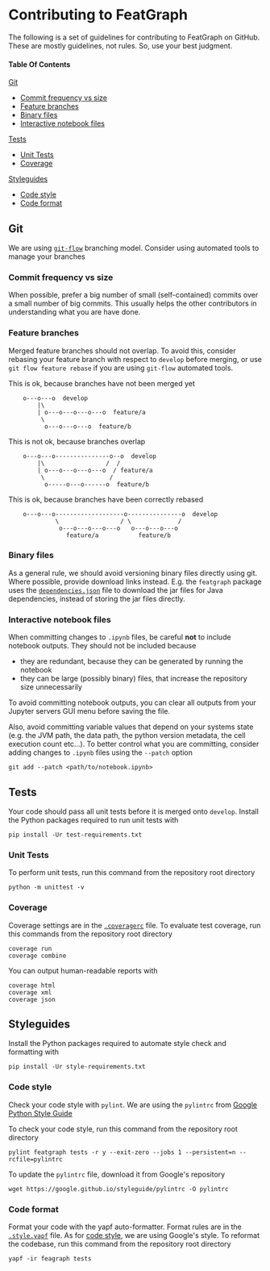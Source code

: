 # Contributing to FeatGraph
The following is a set of guidelines for contributing to FeatGraph on GitHub.
These are mostly guidelines, not rules. So, use your best judgment.

#### Table Of Contents

[Git](#git)
 * [Commit frequency vs size](#commit-frequency-vs-size)
 * [Feature branches](#feature-branches)
 * [Binary files](#binary-files)
 * [Interactive notebook files](#interactive-notebook-files)

[Tests](#tests)
 * [Unit Tests](#unit-tests)
 * [Coverage](#coverage)

[Styleguides](#styleguides)
 * [Code style](#code-style)
 * [Code format](#code-format)

## Git
We are using
[`git-flow`](https://nvie.com/posts/a-successful-git-branching-model/)
branching model. Consider using automated tools to manage your branches

### Commit frequency vs size
When possible, prefer a big number of small (self-contained) commits over a
small number of big commits. This usually helps the other contributors in
understanding what you are have done.

### Feature branches
Merged feature branches should not overlap.
To avoid this, consider rebasing your feature branch with respect to `develop`
before merging, or use `git flow feature rebase` if you are using `git-flow`
automated tools.

This is ok, because branches have not been merged yet
```
    o---o---o  develop
        |\
        | o---o---o---o---o  feature/a
         \
          o---o---o---o  feature/b
```

This is not ok, because branches overlap
```
    o---o---o---------------o--o  develop
        |\                 /  /
        | o---o---o---o---o  / feature/a
         \                  /
          o-----o---o------o  feature/b
```

This is ok, because branches have been correctly rebased
```
    o---o---o-------------------o---------------o  develop
             \                 / \             /
              o---o---o---o---o   o---o---o---o
                feature/a           feature/b
```

### Binary files
As a general rule, we should avoid versioning binary files directly using git.
Where possible, provide download links instead.
E.g. the `featgraph` package uses the
[`dependencies.json`](featgraph/jwebgraph/dependencies.json) file to download
the jar files for Java dependencies, instead of storing the jar files directly.

### Interactive notebook files
When committing changes to `.ipynb` files, be careful **not** to include
notebook outputs. They should not be included because
 - they are redundant, because they can be generated by running the notebook
 - they can be large (possibly binary) files, that increase the repository size
   unnecessarily

To avoid committing notebook outputs, you can clear all outputs from your
Jupyter servers GUI menu before saving the file.

Also, avoid committing variable values that depend on your systems state
(e.g. the JVM path, the data path, the python version metadata, the cell
execution count etc...).
To  better control what you are committing,
consider adding changes to `.ipynb` files  using the `--patch` option
```
git add --patch <path/to/notebook.ipynb>
```

## Tests
Your code should pass all unit tests before it is merged onto `develop`.
Install the Python packages required to run unit tests with
```
pip install -Ur test-requirements.txt
```
### Unit Tests
To perform unit tests, run this command from the repository root directory
```
python -m unittest -v
```

### Coverage
Coverage settings are in the [`.coveragerc`](.coveragerc) file.
To evaluate test coverage, run this commands from the repository root directory
```
coverage run
coverage combine
```

You can output human-readable reports with
```
coverage html
coverage xml
coverage json
```

## Styleguides
Install the Python packages required to automate style check and formatting with
```
pip install -Ur style-requirements.txt
```

### Code style
Check your code style with `pylint`.
We are using the `pylintrc` from
[Google Python Style Guide](https://google.github.io/styleguide) 

To check your code style, run this command from the repository root directory
```
pylint featgraph tests -r y --exit-zero --jobs 1 --persistent=n --rcfile=pylintrc
```

To update the `pylintrc` file, download it from Google's repository
```
wget https://google.github.io/styleguide/pylintrc -O pylintrc
```

### Code format
Format your code with the yapf auto-formatter.
Format rules are in the [`.style.yapf`](.style.yapf) file.
As for [code style](#code-style), we are using Google's style.
To reformat the codebase, run this command from the repository root directory
```
yapf -ir feagraph tests
```
